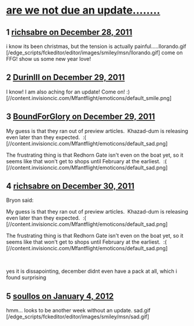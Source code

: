 # [are we not due an update........](https://community.fantasyflightgames.com/topic/58128-are-we-not-due-an-update/)

## 1 [richsabre on December 28, 2011](https://community.fantasyflightgames.com/topic/58128-are-we-not-due-an-update/?do=findComment&comment=572115)

i know its been christmas, but the tension is actually painful.....llorando.gif [/edge_scripts/fckeditor/editor/images/smiley/msn/llorando.gif] come on FFG! show us some new year love!

## 2 [DurinIII on December 29, 2011](https://community.fantasyflightgames.com/topic/58128-are-we-not-due-an-update/?do=findComment&comment=572545)

I know! I am also aching for an update! Come on! :) [//content.invisioncic.com/Mfantflight/emoticons/default_smile.png] 

## 3 [BoundForGlory on December 29, 2011](https://community.fantasyflightgames.com/topic/58128-are-we-not-due-an-update/?do=findComment&comment=572558)

My guess is that they ran out of preview articles.  Khazad-dum is releasing even later than they expected.  :( [//content.invisioncic.com/Mfantflight/emoticons/default_sad.png]

The frustrating thing is that Redhorn Gate isn't even on the boat yet, so it seems like that won't get to shops until February at the earliest.  :( [//content.invisioncic.com/Mfantflight/emoticons/default_sad.png]

## 4 [richsabre on December 30, 2011](https://community.fantasyflightgames.com/topic/58128-are-we-not-due-an-update/?do=findComment&comment=572669)

Bryon said:

My guess is that they ran out of preview articles.  Khazad-dum is releasing even later than they expected.  :( [//content.invisioncic.com/Mfantflight/emoticons/default_sad.png]

The frustrating thing is that Redhorn Gate isn't even on the boat yet, so it seems like that won't get to shops until February at the earliest.  :( [//content.invisioncic.com/Mfantflight/emoticons/default_sad.png]



 

yes it is dissapointing, december didnt even have a pack at all, which i found surprising

## 5 [soullos on January 4, 2012](https://community.fantasyflightgames.com/topic/58128-are-we-not-due-an-update/?do=findComment&comment=574892)

hmm... looks to be another week without an update. sad.gif [/edge_scripts/fckeditor/editor/images/smiley/msn/sad.gif]

